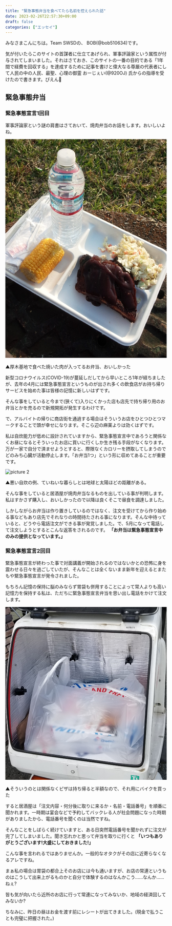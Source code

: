 ```yaml
---
title: "緊急事態弁当を食べてたら名前を控えられた話"
date: 2023-02-26T22:57:30+09:00
draft: false
categories: ["エッセイ"]
---
```


みなさまこんにちは。Team SWSDの、 BOB(@bob510634)です。

気が付いたらこのサイトの首謀者に仕立てあげられ、軍事評論家という属性が付与されてしまいました。それはさておき、このサイトの一番の目的である「1年間で経費を回収する」を達成するために記事を書けと偉大なる尊厳の代表者にして人民の中の人民、最聖、心理の御霊 おーじぇい(@920OJ) 氏からの指導を受けたので書きます。ぴえん🥺

## 緊急事態弁当

### 緊急事態宣言1回目

軍事評論家という謎の肩書はさておいて、焼肉弁当のお話をします。おいしいよね。

![picture 1](/img/blog/emergency-lunch/994054df13e66f9c1fb069f54e2e62ca3c03b92d1ff69f51d6e62fb471972323.png)  

▲厚木基地で食べた焼いた肉が入ってるお弁当、おいしかった

新型コロナウイルス(COVID-19)が蔓延しだしてから早いところ1年が経ちましたが、去年の4月には緊急事態宣言というものが出され多くの飲食店がお持ち帰りサービスを始めた事は皆様の記憶に新しいはずです。

そんな事をしていると今まで(狭くて)入りにくかった店も店先で持ち帰り用のお弁当とかを売るので新規開拓が発生するわけです。

で、アルバイトの帰りに商店街を通過する場合はそういうお店をひとつひとつマークすることで頭が幸せになります。そこら辺の麻薬よりは効くはずです。

私は自炊能力が低めに設計されていますから、緊急事態宣言中であろうと関係なくお昼になるとそういったお店に買いに行くしか生き残る手段がなくなります。万が一家で自分で済ませようとすると、際限なくカロリーを摂取してしまうのでどのみち心臓が活動停止します。「お弁当1つ」という形に収めてあることが重要です。

![picture 2](/img/blog/emergency-lunch/6e4d1bcc3e19c4cb9e5c729053fc26e5839d059bf2114539246555ff21b13d21.png)  

▲悪い自炊の例、ていねいな暮らしとは地球と太陽ほどの距離がある。

そんな事をしていると居酒屋が焼肉弁当なるものを出している事が判明します。私はすかさず購入し、おいしかったので以降は良くそこで昼食を調達しました。

しかしながらお弁当は作り置きしているのではなく、注文を受けてから作り始める事などもあり店先でそれなりの時間待たされる事になります。そんな中待っていると、どうやら電話注文ができる事が発覚しました。で、5月になって電話して注文しようとするとこんな返答をされるのです。
**「お弁当は緊急事態宣言中のみの提供となっています。」**

### 緊急事態宣言2回目

緊急事態宣言が終わった事で対面講義が開始されるのではないかとの恐怖に身を震わせる日々を過ごしていたが、そんなことは全くないまま新年を迎えるとまたもや緊急事態宣言が発令されました。

もちろん記憶の保持に脳のみならず胃袋も併用することによって常人よりも高い記憶力を保持する私は、ただちに緊急事態宣言弁当を思い出し電話をかけて注文します。

![picture 3](/img/blog/emergency-lunch/56b87cffd8ad680958d17a74d31b09a1c70f5c38c8ace69d87d9dd7fa6dc86a7.png)  

▲そういうのとは関係なくピザは持ち帰ると半額なので、それ用にバイクを買った

すると居酒屋は「注文内容・何分後に取りに来るか・名前・電話番号」を順番に聞かれます。一時期は宴会などで予約してバックレる人が社会問題になった時期がありましたから、電話番号を聞くのは当然ですね。

そんなことをしばらく続けていますと、ある日突然電話番号を聞かれずに注文が完了してしまいました。聞き忘れかと思って弁当を取りに行くと
**「いつもありがとうございます!大盛にしておきました!」**

こんな事を言われるではありませんか。一般的なオタクがその店に近寄らなくなるアレですね。

まぁ私の場合は胃袋の都合上そのお店には今も通いますが、お店の常連というものはこうして出来上がるものかと自分で体験するのはなんかこう……なんか……ねぇ?

皆も気が向いたら近所のお店に行って常連になってみないか、地域の経済回してみないか?






ちなみに、昨日の昼はお金を渡す前にレシートが出てきました。(現金で払うことも完璧に把握された。)
